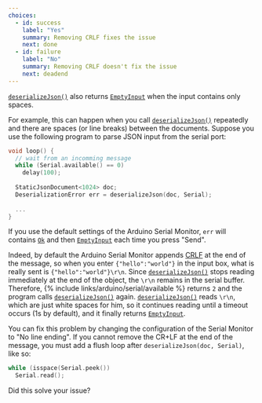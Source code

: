 ```yaml
---
choices:
  - id: success
    label: "Yes"
    summary: Removing CRLF fixes the issue
    next: done
  - id: failure
    label: "No"
    summary: Removing CRLF doesn't fix the issue
    next: deadend
---
```


[`deserializeJson()`](/v6/api/json/deserializejson/) also returns [`EmptyInput`](/v6/api/misc/deserializationerror/#emptyinput) when the input contains only spaces. 

For example, this can happen when you call [`deserializeJson()`](/v6/api/json/deserializejson/) repeatedly and there are spaces (or line breaks) between the documents. Suppose you use the following program to parse JSON input from the serial port:

```c++
void loop() {
  // wait from an incomming message
  while (Serial.available() == 0)
    delay(100);
    
  StaticJsonDocument<1024> doc;
  DeserializationError err = deserializeJson(doc, Serial);
  
  ...
}
```

If you use the default settings of the Arduino Serial Monitor, `err` will contains [`Ok`](/v6/api/misc/deserializationerror/#ok) and then [`EmptyInput`](/v6/api/misc/deserializationerror/#emptyinput) each time you press "Send".

Indeed, by default the Arduino Serial Monitor appends [CRLF](https://fr.wikipedia.org/wiki/Carriage_Return_Line_Feed) at the end of the message, so when you enter `{"hello":"world"}` in the input box, what is really sent is `{"hello":"world"}\r\n`.
Since [`deserializeJson()`](/v6/api/json/deserializejson/) stops reading immediately at the end of the object, the `\r\n` remains in the serial buffer.
Therefore, {% include links/arduino/serial/available %} returns `2` and the program calls [`deserializeJson()`](/v6/api/json/deserializejson/) again.
[`deserializeJson()`](/v6/api/json/deserializejson/) reads `\r\n`, which are just white spaces for him, so it continues reading until a timeout occurs (1s by default), and it finally returns [`EmptyInput`](/v6/api/misc/deserializationerror/#emptyinput).

You can fix this problem by changing the configuration of the Serial Monitor to "No line ending".
If you cannot remove the CR+LF at the end of the message, you must add a flush loop after `deserializeJson(doc, Serial)`, like so:

```c++
while (isspace(Serial.peek())
  Serial.read();
```

Did this solve your issue?